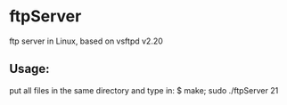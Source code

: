 # ftpServer
  ftp server in Linux, based on vsftpd v2.20
## Usage: 
  put all files in the same directory and type in: $ make; sudo ./ftpServer 21
